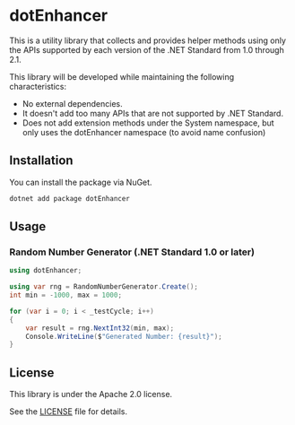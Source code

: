 # dotEnhancer

This is a utility library that collects and provides helper methods using only the APIs supported by each version of the .NET Standard from 1.0 through 2.1.

This library will be developed while maintaining the following characteristics:

- No external dependencies.
- It doesn't add too many APIs that are not supported by .NET Standard.
- Does not add extension methods under the System namespace, but only uses the dotEnhancer namespace (to avoid name confusion)

## Installation

You can install the package via NuGet.

```bash
dotnet add package dotEnhancer
```

## Usage

### Random Number Generator (.NET Standard 1.0 or later)

```csharp
using dotEnhancer;

using var rng = RandomNumberGenerator.Create();
int min = -1000, max = 1000;

for (var i = 0; i < _testCycle; i++)
{
    var result = rng.NextInt32(min, max);
    Console.WriteLine($"Generated Number: {result}");
}
```

## License

This library is under the Apache 2.0 license.

See the [LICENSE](LICENSE) file for details.
